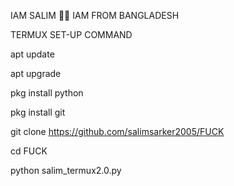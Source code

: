 IAM SALIM 🖤🥀 IAM FROM BANGLADESH  

TERMUX SET-UP COMMAND

apt update

apt upgrade

pkg install python

pkg install git

git clone https://github.com/salimsarker2005/FUCK

 cd FUCK

python salim_termux2.0.py

